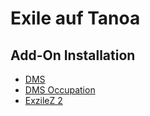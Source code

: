 # Exile auf Tanoa

## Add-On Installation

* [DMS](https://github.com/Defent/DMS_Exile#installation)
* [DMS Occupation](http://www.exilemod.com/topic/12517-release-exile-occupation-roaming-ai-more)
* [ExzileZ 2](http://www.exilemod.com/topic/9353-exilez-2)